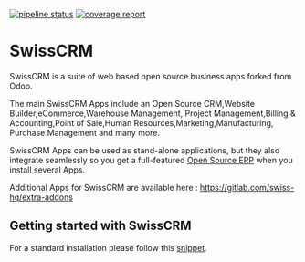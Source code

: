 [![pipeline status](https://gitlab.com/swiss-hq/swiss/badges/master/pipeline.svg)](https://gitlab.com/swiss-hq/swiss/commits/master) [![coverage report](https://gitlab.com/swiss-hq/swiss/badges/master/coverage.svg)](https://gitlab.com/swiss-hq/swiss/commits/master)

SwissCRM
=======

SwissCRM is a suite of web based open source business apps forked from Odoo. 

The main SwissCRM Apps include an Open Source CRM,Website Builder,eCommerce,Warehouse Management,
Project Management,Billing &amp; Accounting,Point of Sale,Human Resources,Marketing,Manufacturing,
Purchase Management and many more.

SwissCRM Apps can be used as stand-alone applications, but they also integrate seamlessly so you get
a full-featured <a href="https://www.swissconsultings.ch">Open Source ERP</a> when
you install several Apps.

Additional Apps for SwissCRM are available here : https://gitlab.com/swiss-hq/extra-addons

Getting started with SwissCRM
----------------------------
For a standard installation please follow this <a href="https://gitlab.com/swiss-hq/swiss/snippets/1694169">snippet</a>.
